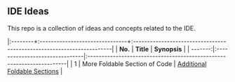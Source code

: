 ## IDE Ideas

This repo is a collection of ideas and concepts related to the IDE.

|:--------+:-------------------------------+:----------------------------------------------------------------------|
| **No.** | **Title**                      | **Synopsis**                                                          |
| -------:|:-------------------------------|:----------------------------------------------------------------------|
|   1     | More Foldable Section of Code  | [Additional Foldable Sections](AbstractInternalStructureProvider.md)  |
